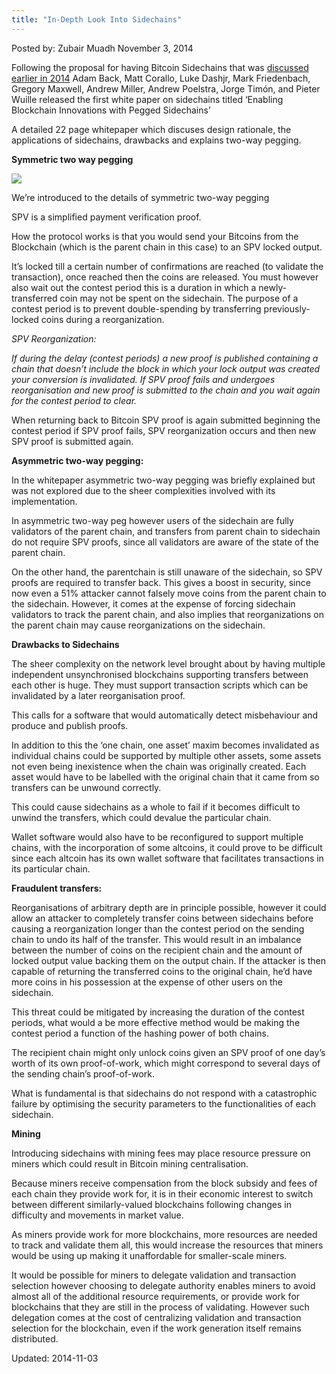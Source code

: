 ```yaml
---
title: "In-Depth Look Into Sidechains"
---
```


Posted by:  Zubair Muadh
<span>November 3, 2014</span>
    

<p>Following the proposal for having Bitcoin Sidechains that was <a href="/2014/06/26/sidechains-blockchain-2-0/">discussed earlier in 2014</a> Adam Back, Matt Corallo, Luke Dashjr, Mark Friedenbach, Gregory Maxwell, Andrew Miller, Andrew Poelstra, Jorge Timón, and Pieter Wuille released the first white paper on sidechains titled ‘Enabling Blockchain Innovations with Pegged Sidechains’</p>
<p>A detailed 22 page whitepaper which discuses design rationale, the applications of sidechains, drawbacks and explains two-way pegging.</p>
<p><strong>Symmetric two way pegging</strong></p>
<img src="https://G-I-R.github.io/deepdotweb/imgs/2014/10/sidechains.png" />

<p>We’re introduced to the details of symmetric two-way pegging</p>
<p>SPV is a simplified payment verification proof.</p>
<p>How the protocol works is that you would send your Bitcoins from the Blockchain (which is the parent chain in this case) to an SPV locked output.</p>
<p>It’s locked till a certain number of confirmations are reached (to validate the transaction), once reached then the coins are released. You must however also wait out the contest period this is a duration in which a newly-transferred coin may not be spent on the sidechain. The purpose of a contest period is to prevent double-spending by transferring previously-locked coins during a reorganization.</p>
<p><em>SPV Reorganization:</em></p>
<p><em>If during the delay (contest periods) a new proof is published containing a chain that doesn’t include the block in which your lock output was created your conversion is invalidated. If SPV proof fails and undergoes reorganisation and new proof is submitted to the chain and you wait again for the contest period to clear. </em></p>
<p>When returning back to Bitcoin SPV proof is again submitted beginning the contest period if SPV proof fails, SPV reorganization occurs and then new SPV proof is submitted again.</p>
<p><strong>Asymmetric two-way pegging:</strong></p>
<p>In the whitepaper asymmetric two-way pegging was briefly explained but was not explored due to the sheer complexities involved with its implementation.</p>
<p>In asymmetric two-way peg however users of the sidechain are fully validators of the parent chain, and transfers from parent chain to sidechain do not require SPV proofs, since all validators are aware of the state of the parent chain.</p>
<p>On the other hand, the parentchain is still unaware of the sidechain, so SPV proofs are required to transfer back. This gives a boost in security, since now even a 51% attacker cannot falsely move coins from the parent chain to the sidechain. However, it comes at the expense of forcing sidechain validators to track the parent chain, and also implies that reorganizations on the parent chain may cause reorganizations on the sidechain.</p>
<p><strong>Drawbacks to Sidechains</strong></p>
<p>The sheer complexity on the network level brought about by having multiple independent unsynchronised blockchains supporting transfers between each other is huge. They must support transaction scripts which can be invalidated by a later reorganisation proof.</p>
<p>This calls for a software that would automatically detect misbehaviour and produce and publish proofs.</p>
<p>In addition to this the ‘one chain, one asset’ maxim becomes invalidated as individual chains could be supported by multiple other assets, some assets not even being inexistence when the chain was originally created. Each asset would have to be labelled with the original chain that it came from so transfers can be unwound correctly.</p>
<p>This could cause sidechains as a whole to fail if it becomes difficult to unwind the transfers, which could devalue the particular chain.</p>
<p>Wallet software would also have to be reconfigured to support multiple chains, with the incorporation of some altcoins, it could prove to be difficult since each altcoin has its own wallet software that facilitates transactions in its particular chain.</p>
<p><strong>Fraudulent transfers:</strong></p>
<p>Reorganisations of arbitrary depth are in principle possible, however it could allow an attacker to completely transfer coins between sidechains before causing a reorganization longer than the contest period on the sending chain to undo its half of the transfer. This would result in an imbalance between the number of coins on the recipient chain and the amount of locked output value backing them on the output chain. If the attacker is then capable of returning the transferred coins to the original chain, he’d have more coins in his possession at the expense of other users on the sidechain.</p>
<p>This threat could be mitigated by increasing the duration of the contest periods, what would a be more effective method would be making the contest period a function of the hashing power of both chains.</p>
<p>The recipient chain might only unlock coins given an SPV proof of one day’s worth of its own proof-of-work, which might correspond to several days of the sending chain’s proof-of-work.</p>
<p>What is fundamental is that sidechains do not respond with a catastrophic failure by optimising the security parameters to the functionalities of each sidechain.</p>
<p><strong>Mining</strong></p>
<p>Introducing sidechains with mining fees may place resource pressure on miners which could result in Bitcoin mining centralisation.</p>
<p>Because miners receive compensation from the block subsidy and fees of each chain they provide work for, it is in their economic interest to switch between different similarly-valued blockchains following changes in difficulty and movements in market value.</p>
<p>As miners provide work for more blockchains, more resources are needed to track and validate them all, this would increase the resources that miners would be using up making it unaffordable for smaller-scale miners.</p>
<p>It would be possible for miners to delegate validation and transaction selection however choosing to delegate authority enables miners to avoid almost all of the additional resource requirements, or provide work for blockchains that they are still in the process of validating. However such delegation comes at the cost of centralizing validation and transaction selection for the blockchain, even if the work generation itself remains distributed.</p>

Updated: 2014-11-03    
